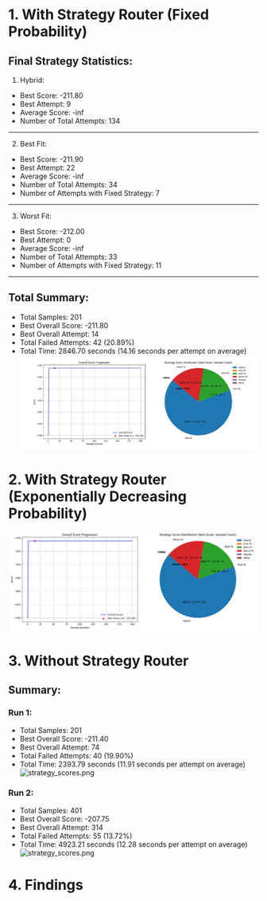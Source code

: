 # 1. With Strategy Router (Fixed Probability)

Final Strategy Statistics:
------------------------------------------------
1. Hybrid:
- Best Score: -211.80 
- Best Attempt: 9 
- Average Score: -inf 
- Number of Total Attempts: 134
--------------------------------------------------
2. Best Fit:
- Best Score: -211.90 
- Best Attempt: 22 
- Average Score: -inf 
- Number of Total Attempts: 34 
- Number of Attempts with Fixed Strategy: 7
--------------------------------------------------
3. Worst Fit:
- Best Score: -212.00 
- Best Attempt: 0 
- Average Score: -inf 
- Number of Total Attempts: 33 
- Number of Attempts with Fixed Strategy: 11
--------------------------------------------------
Total Summary:
---
- Total Samples: 201 
- Best Overall Score: -211.80 
- Best Overall Attempt: 14 
- Total Failed Attempts: 42 (20.89%)
- Total Time: 2846.70 seconds (14.16 seconds per attempt on average)
![strategy_scores.png](fixed%20pb.jpeg)

# 2. With Strategy Router (Exponentially Decreasing Probability)
![strategy_scores.png](strategy_scores.png)

# 3. Without Strategy Router

Summary:
---
### Run 1:
- Total Samples: 201 
- Best Overall Score: -211.40 
- Best Overall Attempt: 74 
- Total Failed Attempts: 40 (19.90%)
- Total Time: 2393.79 seconds (11.91 seconds per attempt on average)
![strategy_scores.png](../Case0_BinPacking/run1.jpeg)

### Run 2:
- Total Samples: 401
- Best Overall Score: -207.75
- Best Overall Attempt: 314
- Total Failed Attempts: 55 (13.72%)
- Total Time: 4923.21 seconds (12.28 seconds per attempt on average)
![strategy_scores.png](../Case0_BinPacking/run2.png)

# 4. Findings
